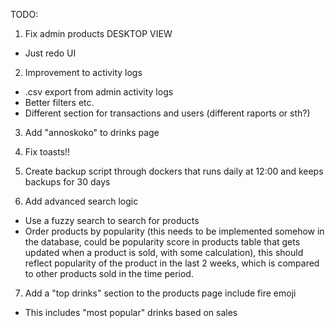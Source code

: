 TODO:

1. Fix admin products DESKTOP VIEW

- Just redo UI

2. Improvement to activity logs

- .csv export from admin activity logs
- Better filters etc.
- Different section for transactions and users (different raports or sth?)

3. Add "annoskoko" to drinks page

4. Fix toasts!!

5. Create backup script through dockers that runs daily at 12:00 and keeps backups for 30 days

6. Add advanced search logic

- Use a fuzzy search to search for products
- Order products by popularity (this needs to be implemented somehow in the database, could be popularity score in products table that gets updated when a product is sold, with some calculation), this should reflect popularity of the product in the last 2 weeks, which is compared to other products sold in the time period.

7. Add a "top drinks" section to the products page include fire emoji

- This includes "most popular" drinks based on sales

